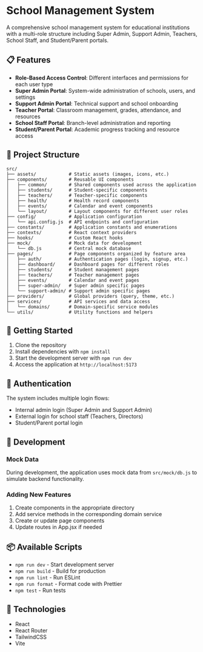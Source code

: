 # School Management System

A comprehensive school management system for educational institutions with a multi-role structure including Super Admin, Support Admin, Teachers, School Staff, and Student/Parent portals.

## 📋 Features

- **Role-Based Access Control**: Different interfaces and permissions for each user type
- **Super Admin Portal**: System-wide administration of schools, users, and settings
- **Support Admin Portal**: Technical support and school onboarding
- **Teacher Portal**: Classroom management, grades, attendance, and resources
- **School Staff Portal**: Branch-level administration and reporting
- **Student/Parent Portal**: Academic progress tracking and resource access

## 🧩 Project Structure

```
src/
├── assets/            # Static assets (images, icons, etc.)
├── components/        # Reusable UI components
│   ├── common/        # Shared components used across the application
│   ├── students/      # Student-specific components
│   ├── teachers/      # Teacher-specific components
│   ├── health/        # Health record components
│   ├── events/        # Calendar and event components
│   └── layout/        # Layout components for different user roles
├── config/            # Application configuration
│   └── api.config.js  # API endpoints and configuration
├── constants/         # Application constants and enumerations
├── contexts/          # React context providers
├── hooks/             # Custom React hooks
├── mock/              # Mock data for development
│   └── db.js          # Central mock database
├── pages/             # Page components organized by feature area
│   ├── auth/          # Authentication pages (login, signup, etc.)
│   ├── dashboard/     # Dashboard pages for different roles
│   ├── students/      # Student management pages
│   ├── teachers/      # Teacher management pages
│   ├── events/        # Calendar and event pages
│   ├── super-admin/   # Super admin specific pages
│   └── support-admin/ # Support admin specific pages
├── providers/         # Global providers (query, theme, etc.)
├── services/          # API services and data access
│   └── domains/       # Domain-specific service modules
└── utils/             # Utility functions and helpers
```

## 🚀 Getting Started

1. Clone the repository
2. Install dependencies with `npm install`
3. Start the development server with `npm run dev`
4. Access the application at `http://localhost:5173`

## 🔑 Authentication

The system includes multiple login flows:
- Internal admin login (Super Admin and Support Admin)
- External login for school staff (Teachers, Directors)
- Student/Parent portal login

## 🧪 Development

### Mock Data
During development, the application uses mock data from `src/mock/db.js` to simulate backend functionality.

### Adding New Features
1. Create components in the appropriate directory
2. Add service methods in the corresponding domain service
3. Create or update page components
4. Update routes in App.jsx if needed

## 📦 Available Scripts

- `npm run dev` - Start development server
- `npm run build` - Build for production
- `npm run lint` - Run ESLint
- `npm run format` - Format code with Prettier
- `npm test` - Run tests

## 🔧 Technologies

- React
- React Router
- TailwindCSS
- Vite
